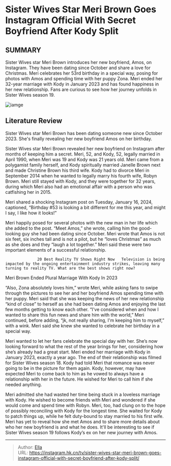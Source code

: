 # Sister Wives Star Meri Brown Goes Instagram Official With Secret Boyfriend After Kody Split


## SUMMARY 



  Sister Wives star Meri Brown introduces her new boyfriend, Amos, on Instagram. They have been dating since October and share a love for Christmas.   Meri celebrates her 53rd birthday in a special way, posing for photos with Amos and spending time with her puppy Zona.   Meri ended her 32-year marriage with Kody in January 2023 and has found happiness in her new relationship. Fans are curious to see how her journey unfolds in Sister Wives season 19.  

![iamge](https://static1.srcdn.com/wordpress/wp-content/uploads/2023/12/meri-brown-unveils-stunning-hair-makeover-amid-dramatic-sister-wives-season-18-tell-all.jpg)

## Literature Review

Sister Wives star Meri Brown has been dating someone new since October 2023. She&#39;s finally revealing her new boyfriend Amos on her birthday.




Sister Wives star Meri Brown revealed her new boyfriend on Instagram after months of keeping him a secret. Meri, 52, and Kody, 52, legally married in April 1990, when Meri was 19 and Kody was 21 years old. Meri came from a polygamist family herself, and Kody spiritually married Janelle Brown next and made Christine Brown his third wife. Kody had to divorce Meri in September 2014 when he wanted to legally marry his fourth wife, Robyn Brown. Meri still stayed with Kody, and they were together for 32 years, during which Meri also had an emotional affair with a person who was catfishing her in 2015.




Meri shared a shocking Instagram post on Tuesday, January 16, 2024, captioned, “Birthday #53 is looking a bit different for me this year, and might I say, I like how it looks!”


 

Meri happily posed for several photos with the new man in her life which she added to the post. “Meet Amos,” she wrote, calling him the good-looking guy she had been dating since October. Meri wrote that Amos is not six feet, six inches tall and is not a pilot, but he “loves Christmas” as much as she does and they “laugh a lot together.” Meri said these were two important elements of a successful relationship.

                  20 Best Reality TV Shows Right Now   Television is being impacted by the ongoing entertainment industry strikes, leaving many turning to reality TV. What are the best shows right now?   





 Meri Brown Ended Plural Marriage With Kody In 2023 
          

“Also, Zona absolutely loves him,” wrote Meri, while asking fans to swipe through the pictures to see her and her boyfriend Amos spending time with her puppy. Meri said that she was keeping the news of her new relationship “kind of close” to herself as she had been dating Amos and enjoying the last few months getting to know each other. “I&#39;ve considered when and how I wanted to share this fun news and share him with the world,” Meri continued, before adding, “jk, not really sharing, I&#39;m keeping him to myself,” with a wink. Meri said she knew she wanted to celebrate her birthday in a special way.

Meri wanted to let her fans celebrate the special day with her. She’s now looking forward to what the rest of the year brings for her, considering how she’s already had a great start. Meri ended her marriage with Kody in January 2023, exactly a year ago. The end of their relationship was filmed for Sister Wives season 18. Kody had told Meri that romance was never going to be in the picture for them again. Kody, however, may have expected Meri to come back to him as he vowed to always have a relationship with her in the future. He wished for Meri to call him if she needed anything.




Meri admitted she had wasted her time being stuck in a loveless marriage with Kody. He wished to become friends with Meri and wondered if she would come and spend time with Robyn. Meri, too, had clung on to the hope of possibly reconciling with Kody for the longest time. She waited for Kody to patch things up, while he felt duty-bound to stay married to his first wife. Meri has yet to reveal how she met Amos and to share more details about who her new boyfriend is and what he does. It&#39;ll be interesting to see if Sister Wives season 19 follows Kody’s ex on her new journey with Amos.



---

> Author: [Ella](https://instagram.hk.cn/)  
> URL: https://instagram.hk.cn/tv/sister-wives-star-meri-brown-goes-instagram-official-with-secret-boyfriend-after-kody-split/  

